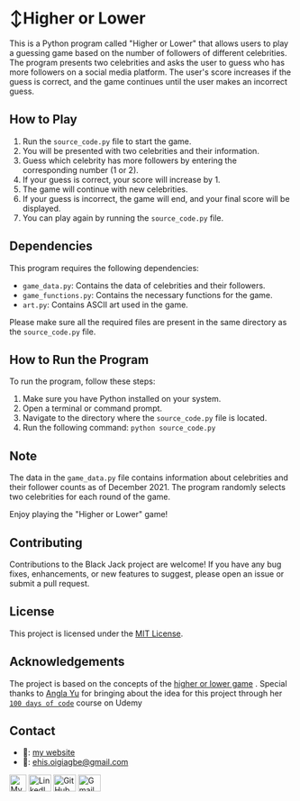 # ↕️Higher or Lower

This is a Python program called "Higher or Lower" that allows users to play a guessing game based on the number of followers of different celebrities. The program presents two celebrities and asks the user to guess who has more followers on a social media platform. The user's score increases if the guess is correct, and the game continues until the user makes an incorrect guess.

## How to Play


1. Run the `source_code.py` file to start the game.
2. You will be presented with two celebrities and their information.
3. Guess which celebrity has more followers by entering the corresponding number (1 or 2).
4. If your guess is correct, your score will increase by 1.
5. The game will continue with new celebrities.
6. If your guess is incorrect, the game will end, and your final score will be displayed.
7. You can play again by running the `source_code.py` file.

## Dependencies

This program requires the following dependencies:
- `game_data.py`: Contains the data of celebrities and their followers.
- `game_functions.py`: Contains the necessary functions for the game.
- `art.py`: Contains ASCII art used in the game.

Please make sure all the required files are present in the same directory as the `source_code.py` file.

## How to Run the Program

To run the program, follow these steps:

1. Make sure you have Python installed on your system.
2. Open a terminal or command prompt.
3. Navigate to the directory where the `source_code.py` file is located.
4. Run the following command: `python source_code.py`

## Note

The data in the `game_data.py` file contains information about celebrities and their follower counts as of December 2021. The program randomly selects two celebrities for each round of the game.

Enjoy playing the "Higher or Lower" game!

## Contributing

Contributions to the Black Jack project are welcome! If you have any bug fixes, enhancements, or new features to suggest, please open an issue or submit a pull request.

## License

This project is licensed under the [MIT License](https://opensource.org/licenses/MIT).

## Acknowledgements

The project is based on the concepts of the [higher or lower game](http://www.higherlowergame.com/) . Special thanks to [Angla Yu](https://twitter.com/yu_angela) for bringing about the idea for this project through her [`100 days of code`](https://www.udemy.com/course/100-days-of-code/) course on Udemy


## Contact
*  🔗: [my website](http://www.ehiane.info/) 
*  📧: ehis.oigiagbe@gmail.com
<p align="left">
    <a href="http://www.ehiane.info/" target="_blank"><img align="center" src="https://github.com/Ehiane/100_days_of_code_in_python-Projects/assets/79903725/55af3614-5f7d-4774-be46-e26a1d98f97d" alt="My Website" height="30" width="30" /></a>
    <a href="https://www.linkedin.com/in/ehiane-oigiagbe/" target="_blank"><img align="center" src="https://raw.githubusercontent.com/rahuldkjain/github-profile-readme-generator/master/src/images/icons/Social/linked-in-alt.svg" alt="LinkedIn" height="30" width="40" /></a>
    <a href="https://github.com/Ehiane" target="_blank"><img align="center" src="https://raw.githubusercontent.com/rahuldkjain/github-profile-readme-generator/master/src/images/icons/Social/github.svg" alt="GitHub" height="30" width="40" /></a>
    <a href="mailto:ehis.oigiagbe@gmail.com" target="_blank"><img align="center" src="https://github.com/Ehiane/100_days_of_code_in_python-Projects/assets/79903725/5018798f-b468-4411-897a-085da028be38" alt="Gmail" height="30" width="40" /></a>
</p>